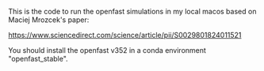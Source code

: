 This is the code to run the openfast simulations in my local macos based on Maciej Mrozcek's paper:

https://www.sciencedirect.com/science/article/pii/S0029801824011521

You should install the openfast v352 in a conda environment "openfast_stable".

